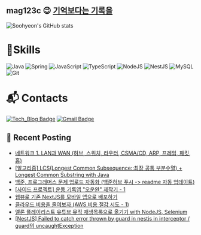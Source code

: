 ## mag123c 😉 [기억보다는 기록을](https://mag1c.tistory.com)

![Soohyeon's GitHub stats](https://github-readme-stats.vercel.app/api?username=mag123c&show_icons=true&theme=dark)
<!--[![Solved.ac Profile](http://mazassumnida.wtf/api/v2/generate_badge?boj=diehreo)](https://solved.ac/diehreo/)-->

# 💪Skills
![Java](https://img.shields.io/badge/Java-007396?style=flat-square&logo=Java&logoColor=white)
![Spring](https://img.shields.io/badge/Spring-6DB33F?style=flat-square&logo=Spring&logoColor=white)
![JavaScript](https://img.shields.io/badge/JavaScript-F7DF1E?style=flat-square&logo=JavaScript&logoColor=white)
![TypeScript](https://img.shields.io/badge/Typescript-3178C6?style=flat-square&logo=Typescript&logoColor=white)
![NodeJS](https://img.shields.io/badge/Node.js-339933?style=flat-square&logo=Node.js&logoColor=white)
![NestJS](https://img.shields.io/badge/NestJS-E0234E?style=flat-square&logo=NestJS&logoColor=white)
![MySQL](https://img.shields.io/badge/MySQL-4479A1?style=flat-square&logo=MySQL&logoColor=white)
![Git](https://img.shields.io/badge/Git-000000?style=flat-square&logo=Git&logoColor=white)
 
# :mailbox_with_mail: Contacts
[![Tech_Blog Badge](http://img.shields.io/badge/-Tech%20blog-red?style=flat-square&logo=tistory&link=https://mag1c.tistory.com/)](https://mag1c.tistory.com/)
[![Gmail Badge](https://img.shields.io/badge/Gmail-e6e6e6?style=flat-square&logo=Gmail&logoColor=white&link=mailto:diehreo@gmail.com)](mailto:diehreo@gmail.com)

## 📕 Recent Posting
- [네트워크 1. LAN과 WAN (허브, 스위치, 라우터, CSMA/CD, ARP, 프레임, 패킷, 홉)](https://mag1c.tistory.com/511)</br>
- [[알고리즘] LCS(Longest Common Subsequence::최장 공통 부분수열) + Longest Common Substring with Java](https://mag1c.tistory.com/513)</br>
- [백준, 프로그래머스 문제 업로드 자동화 (백준허브 푸시 -&gt; readme 자동 업데이트)](https://mag1c.tistory.com/512)</br>
- [[사이드 프로젝트] 운동 기록앱 &quot;오운완&quot; 제작기 - 1](https://mag1c.tistory.com/510)</br>
- [웹뷰로 기존 NextJS를 모바일 앱으로 배포하기](https://mag1c.tistory.com/509)</br>
- [클라우드 비용을 줄여보자 (AWS 비용 절감 시도 - 1)](https://mag1c.tistory.com/507)</br>
- [멜론 플레이리스트 유튜브 뮤직 재생목록으로 옮기기 with NodeJS, Selenium](https://mag1c.tistory.com/506)</br>
- [[NestJS] Failed to catch error thrown by guard in nestjs in interceptor / guard의 uncaughtException](https://mag1c.tistory.com/505)</br>
